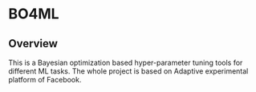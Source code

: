 # BO4ML
## Overview
This is a Bayesian optimization based hyper-parameter tuning tools for different ML tasks.
The whole project is based on Adaptive experimental platform of Facebook.
